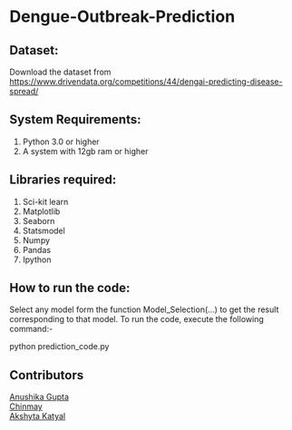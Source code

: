 # Dengue-Outbreak-Prediction

## Dataset:

Download the dataset from
https://www.drivendata.org/competitions/44/dengai-predicting-disease-spread/

## System Requirements:

  1. Python 3.0 or higher
  2. A system with 12gb ram or higher
  
##  Libraries required:
  1. Sci-kit learn
  2. Matplotlib
  3. Seaborn
  4. Statsmodel
  5. Numpy
  6. Pandas
  7. Ipython
  
## How to run the code:
Select any model form the function Model_Selection(...) to get
the result corresponding to that model. To run the code, execute the following
command:-

python prediction_code.py

## Contributors

[//]: contributor-faces

<a href="https://github.com/anushika99">Anushika Gupta</a>
<br>
<a href="https://github.com/budhirajachinmay">Chinmay</a>
<br>
<a href="https://github.com/anushika99">Akshyta Katyal</a>
